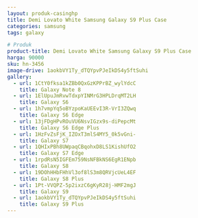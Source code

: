 ```yaml
---
layout: produk-casinghp
title: Demi Lovato White Samsung Galaxy S9 Plus Case
categories: samsung
tags: galaxy

# Produk
product-title: Demi Lovato White Samsung Galaxy S9 Plus Case
harga: 90000
sku: hn-3456
image-drive: 1aokbVY1Ty_dTQYpvPJeIkDS4y5ftSuhi
gallery:
  - url: 1CtY0fksa1kZBb0QxGzKPPrBZ_wylYdcC
    title: Galaxy Note 8
  - url: 1ElUpuJmRvwTdxpYINMrG3HPLDrqMT2LH
    title: Galaxy S6
  - url: 1h7vmpYq5oBYzpoKaUEEvI3R-VrI3ZQwq
    title: Galaxy S6 Edge
  - url: 13jFDgHPvROuVU6NsvIGzx9s-diPepcMt
    title: Galaxy S6 Edge Plus
  - url: 1HzFvZsFjK_IZOxT3mlS4MY5_0k5vGni-
    title: Galaxy S7
  - url: 1QHIxPBh8UWpaqCBqohxD8LS1KishUfO2
    title: Galaxy S7 Edge
  - url: 1rpdRsN5IGFEm759NsNFBkNS6EgR1ENpb
    title: Galaxy S8
  - url: 19DOhHHbFHhVl3of8lS3m8QRVjcUeL4EF
    title: Galaxy S8 Plus
  - url: 1Pt-VVQPZ-5p2ixzC6gKyR28j-HMF2mgJ
    title: Galaxy S9
  - url: 1aokbVY1Ty_dTQYpvPJeIkDS4y5ftSuhi
    title: Galaxy S9 Plus
---
```

